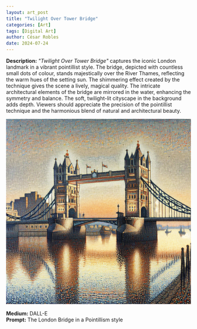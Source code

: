 ```yaml
---
layout: art_post
title: "Twilight Over Tower Bridge"
categories: [Art]
tags: [Digital Art]
author: César Robles
date: 2024-07-24
---
```

**Description:** *"Twilight Over Tower Bridge"* captures the iconic London landmark in a vibrant pointillist style. The bridge, depicted with countless small dots of colour, stands majestically over the River Thames, reflecting the warm hues of the setting sun. The shimmering effect created by the technique gives the scene a lively, magical quality. The intricate architectural elements of the bridge are mirrored in the water, enhancing the symmetry and balance. The soft, twilight-lit cityscape in the background adds depth. Viewers should appreciate the precision of the pointillist technique and the harmonious blend of natural and architectural beauty.

![Twilight Over Tower Bridge](/imag/digital_art/twilight_over_tower_bridge.jpg)

**Medium:** DALL-E\
**Prompt:** The London Bridge in a Pointillism style